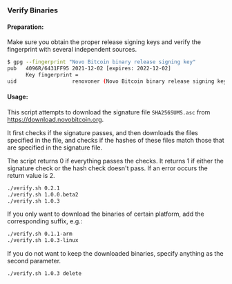 ### Verify Binaries

#### Preparation:

Make sure you obtain the proper release signing keys and verify the fingerprint with several independent sources.

```sh
$ gpg --fingerprint "Novo Bitcoin binary release signing key"
pub   4096R/6431FF95 2021-12-02 [expires: 2022-12-02]
      Key fingerprint =
uid                  renovoner (Novo Bitcoin binary release signing key) <novobitcoin@protonmail.com>
```

#### Usage:

This script attempts to download the signature file `SHA256SUMS.asc` from https://download.novobitcoin.org.

It first checks if the signature passes, and then downloads the files specified in the file, and checks if the hashes of these files match those that are specified in the signature file.

The script returns 0 if everything passes the checks. It returns 1 if either the signature check or the hash check doesn't pass. If an error occurs the return value is 2.


```sh
./verify.sh 0.2.1
./verify.sh 1.0.0.beta2
./verify.sh 1.0.3
```

If you only want to download the binaries of certain platform, add the corresponding suffix, e.g.:

```sh
./verify.sh 0.1.1-arm
./verify.sh 1.0.3-linux
```

If you do not want to keep the downloaded binaries, specify anything as the second parameter.

```sh
./verify.sh 1.0.3 delete
```
